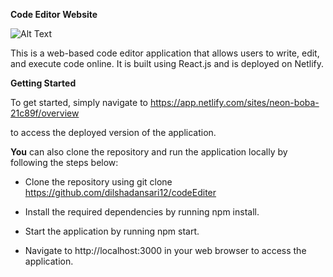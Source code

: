 **Code Editor Website**


![Alt Text](https://firebasestorage.googleapis.com/v0/b/myprofile-7ac43.appspot.com/o/Code%20editer.png?alt=media&token=e6012ec4-5764-42ee-b5bf-3bf2600d983e)


This is a web-based code editor application that allows users to write, edit, and execute code online. It is built using React.js and is deployed on Netlify.


**Getting Started**

To get started, simply navigate to https://app.netlify.com/sites/neon-boba-21c89f/overview 

to access the deployed version of the application.

**You** can also clone the repository and run the application locally by following the steps below:

* Clone the repository using git clone https://github.com/dilshadansari12/codeEditer


* Install the required dependencies by running npm install.

* Start the application by running npm start.

* Navigate to http://localhost:3000 in your web browser to access the application.
